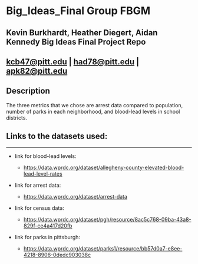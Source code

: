# Big_Ideas_Final Group FBGM

Kevin Burkhardt, Heather Diegert, Aidan Kennedy Big Ideas Final Project Repo
---
kcb47@pitt.edu | had78@pitt.edu | apk82@pitt.edu
---

## Description
The three metrics that we chose are arrest data compared to population, number of parks in each neighborhood, and blood-lead levels in school districts.

## Links to the datasets used:
---
* link for blood-lead levels:
  * https://data.wprdc.org/dataset/allegheny-county-elevated-blood-lead-level-rates

* link for arrest data:
  * https://data.wprdc.org/dataset/arrest-data

* link for census data:
  * https://data.wprdc.org/dataset/pgh/resource/8ac5c768-09ba-43a8-829f-ce4a417d20fb

* link for parks in pittsburgh:
  * https://data.wprdc.org/dataset/parks1/resource/bb57d0a7-e8ee-4218-8906-0dedc903038c
